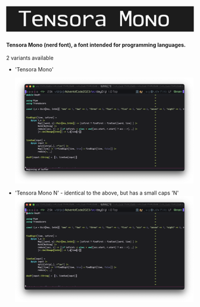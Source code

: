 # ![image-20240114200542770](assets/image-20240114200542770.png)



#### Tensora Mono (nerd font), a font intended for programming languages. 

2 variants available 

* 'Tensora Mono'

  ![image-20240114201001166](assets/image-20240114201001166.png)

* 'Tensora Mono N' - identical to the above, but has a small caps 'N'
  ![image-20240114201028168](assets/image-20240114201028168.png)

